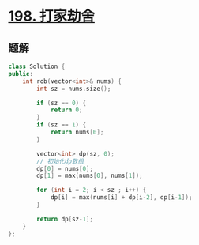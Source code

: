 # [198. 打家劫舍](https://leetcode.cn/problems/house-robber/?envType=problem-list-v2&envId=2cktkvj)
## 题解
```cpp
class Solution {
public:
    int rob(vector<int>& nums) {
        int sz = nums.size();

        if (sz == 0) {
            return 0;
        }
        if (sz == 1) {
            return nums[0];
        }

        vector<int> dp(sz, 0);
        // 初始化dp数组 
        dp[0] = nums[0];
        dp[1] = max(nums[0], nums[1]);

        for (int i = 2; i < sz ; i++) {
            dp[i] = max(nums[i] + dp[i-2], dp[i-1]);
        }

        return dp[sz-1];
    }    
};
```